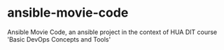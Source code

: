 # ansible-movie-code
Ansible Movie Code, an ansible project in the context of HUA DIT course 'Basic DevOps Concepts and Tools'

